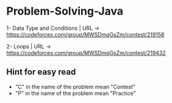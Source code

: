 # Problem-Solving-Java

1- Data Type and Conditions   |    URL -> https://codeforces.com/group/MWSDmqGsZm/contest/219158

2- Loops   |   URL -> https://codeforces.com/group/MWSDmqGsZm/contest/219432

## Hint for easy read

* "C" in the name of the problem mean "Contest"
* "P" in the name of the problem mean "Practice"
